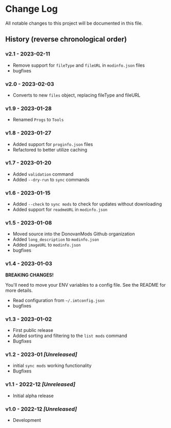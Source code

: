 # Change Log

All notable changes to this project will be documented in this file.

## History (reverse chronological order)

### v2.1 - 2023-02-11

- Remove support for `fileType` and `fileURL` in `modinfo.json` files
- bugfixes

### v2.0 - 2023-02-03

- Converts to new `files` object, replacing fileType and fileURL

### v1.9 - 2023-01-28

- Renamed `Progs` to `Tools`

### v1.8 - 2023-01-27

- Added support for `proginfo.json` files
- Refactored to better utilize caching

### v1.7 - 2023-01-20

- Added `validation` command
- Added `--dry-run` to `sync` commands

### v1.6 - 2023-01-15

- Added `--check` to `sync mods` to check for updates without downloading
- Added support for `readmeURL` in `modinfo.json`

### v1.5 - 2023-01-08

- Moved source into the DonovanMods Github organization
- Added `long_description` to `modinfo.json`
- Added `imageURL` to `modinfo.json`
- bugfixes

### v1.4 - 2023-01-03

**BREAKING CHANGES!**

You'll need to move your ENV variables to a config file. See the README for more details.

- Read configuration from `~/.imtconfig.json`
- bugfixes

### v1.3 - 2023-01-02

- First public release
- Added sorting and filtering to the `list mods` command
- Bugfixes

### v1.2 - 2023-01 _[Unreleased]_

- initial `sync mods` working functionality
- Bugfixes

### v1.1 - 2022-12 _[Unreleased]_

- Initial alpha release

### v1.0 - 2022-12 _[Unreleased]_

- Development
